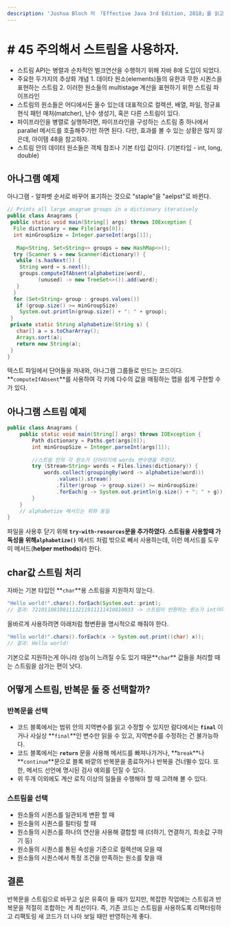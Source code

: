 ```yaml
---
description: 'Joshua Bloch 저 「Effective Java 3rd Edition, 2018」를 읽고 정리하였습니다.'
---
```


# \# 45 주의해서 스트림을 사용하자.

* 스트림 API는 병렬과 순차적인 벌크연산을 수행하기 위해 자바 8에 도입이 되었다.
* 주요한 두가지의 추상화 개념    1. 데이타 원소\(elements\)들의 유한과 무한 시퀀스을 표현하는 스트림     2. 이러한 원소들의 multistage 계산을 표현하기 위한 스트림 파이프라인
* 스트림의 원소들은 어디에서든 올수 있는데 대표적으로 컬렉션, 배열, 파일, 정규표현식 패턴 매처\(matcher\), 난수 생성기, 혹은 다른 스트림이 있다.
* 파이프라인을 병렬로 실행하려면, 파이프라인을 구성하는 스트림 중 하나에서 parallel 메서드를 호출해주기만 하면 된다. 다만, 효과를 볼 수 있는 상황은 많지 않은데, 아이템 48을 참고하자.
* 스트림 안의 데이터 원소들은 객체 참조나 기본 타입 값이다. \(기본타입 - int, long, double\)

## 아나그램 예제

아나그램 - 알파벳 순서로 바꾸어 표기하는 것으로 "staple"을 "aelpst"로 바뀐다.

```java
// Prints all large anagram groups in a dictionary iteratively
public class Anagrams {
 public static void main(String[] args) throws IOException {
  File dictionary = new File(args[0]);
  int minGroupSize = Integer.parseInt(args[1]);
 
   Map<String, Set<String>> groups = new HashMap<>();  
  try (Scanner s = new Scanner(dictionary)) {
   while (s.hasNext()) {
    String word = s.next();
    groups.computeIfAbsent(alphabetize(word),
          (unused) -> new TreeSet<>()).add(word);
   }
  }
  for (Set<String> group : groups.values())
   if (group.size() >= minGroupSize)
    System.out.println(group.size() + ": " + group);
 }
 private static String alphabetize(String s) {
   char[] a = s.toCharArray();
   Arrays.sort(a);
   return new String(a);
 }
}
```

텍스트 파일에서 단어들을 꺼내와, 아나그램 그룹들로 만드는 코드이다. **`computeIfAbsent`**를 사용하여 각 키에 다수의 값을 매핑하는 맵을 쉽게 구현할 수가 있다.

## 아나그램 스트림 예제

```java
public class Anagrams {
    public static void main(String[] args) throws IOException {
        Path dictionary = Paths.get(args[0]);
        int minGroupSize = Integer.parseInt(args[1]); 
        
        //스트림 안의 각 원소가 단어이기에 words 변수명을 주었다.
        try (Stream<String> words = Files.lines(dictionary)) {
            words.collect(groupingBy(word -> alphabetize(word)))
                .values().stream()
                .filter(group -> group.size() >= minGroupSize)
                .forEach(g -> System.out.println(g.size() + ": " + g));
        }
    }
    // alphabetize 메서드는 위와 동일
}
```

파일을 사용후 닫기 위해 **`try-with-resources`**문을 추가하였다. 스트림을 사용할때 가독성을 위해**`alphabetize()`** 메서드 처럼 밖으로 빼서 사용하는데, 이런 메서드를 도우미 메서드\(**helper methods**\)라 한다.

## char값 스트림 처리

 자바는 기본 타입인 **`char`**용 스트림을 지원하지 않는다.

```java
"Hello world!".chars().forEach(System.out::print);
// 결과: 721011081081113211911111410810033 -> 스트림이 반환하는 원소가 int이다.
```

 올바르게 사용하려면 아래처럼 형변환을 명시적으로 해줘야 한다.

```java
"Hello world!".chars().forEach(x -> System.out.print((char) x));
// 결과: Hello world!
```

기본으로 지원하는게 아니라 성능이 느려질 수도 있기 때문**`char`** 값들을 처리할 때는 스트림을 삼가는 편이 낫다.

## 어떻게 스트림, 반복문 둘 중 선택할까? 

### 반복문을 선택

* 코드 블록에서는 범위 안의 지역변수를 읽고 수정할 수 있지만 람다에서는 **`final`** 이거나 사실상 **`final`**인 변수만 읽을 수 있고, 지역변수를 수정하는 건 불가능하다. 
* 코드 블록에서는 **`return`** 문을 사용해 메서드를 빠져나가거나, **`break`**나 **`continue`**문으로 블록 바깥의 반복문을 종료하거나 반복을 건너뛸수 있다. 또한, 메서드 선언에 명시된 검사 예외를 던질 수 있다. 
* 위 두개 이외에도 계산 로직 이상의 일들을 수행해야 할 때 고려해 볼 수 있다.

### 스트림을 선택 

* 원소들의 시퀀스를 일관되게 변환 할 때
* 원소들의 시퀀스를 필터링 할 때
* 원소들의 시퀀스를 하나의 연산을 사용해 결합할 때 \(더하기, 연결하기, 최솟값 구하기 등\)
* 원소들의 시퀀스를 통된 속성을 기준으로 컬렉션에 모을 때
* 원소들의 시퀀스에서 특정 조건을 만족하는 원소를 찾을 때 

## 결론

반복문을 스트림으로 바꾸고 싶은 유혹이 들 때가 있지만, 복잡한 작업에는 스트림과 반복문을 적절히 조합하는 게 최선이다. 즉, 기존 코드는 스트림을 사용하도록 리팩터링하고 리팩토링 새 코드가 더 나아 보일 때만 반영하는게 좋다.

  


